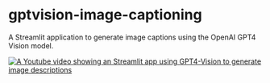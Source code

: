 # gptvision-image-captioning
A Streamlit application to generate image captions using the OpenAI GPT4 Vision model.

[![A Youtube video showing an Streamlit app using GPT4-Vision to generate image descriptions](https://img.youtube.com/vi/GiuNeC-flts/0.jpg)](https://www.youtube.com/watch?v=GiuNeC-flts)